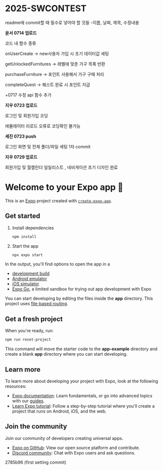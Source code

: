 # 2025-SWCONTEST

readme에 commit할 때 필수로 넣어야 할 것들
-이름, 날짜, 제목, 수정내용



**윤서 0714 업로드**

코드 내 함수 종류

onUserCreate -> new사용자 가입 시 초기 데이터값 세팅

getUnlockedFurnitures -> 레벨에 맞춘 가구 목록 반환

purchaseFurniture -> 포인트 사용해서 가구 구매 처리

completeQuest -> 퀘스트 완료 시 포인트 지급

+0717 수정 api 함수 추가

**지우 0723 업로드**

로그인 및 회원가입 코딩

애뮬레이터 리로드 오류로 코딩확인 불가능

**세진 0723 push**

로그인 화면 및 전체 폴더/파일 세팅 1차 commit

**지우 0729 업로드**

회원가입 및 월캘린더 일일리스트 , 네비게이션 초기 디자인 완료

# Welcome to your Expo app 👋

This is an [Expo](https://expo.dev) project created with [`create-expo-app`](https://www.npmjs.com/package/create-expo-app).

## Get started

1. Install dependencies

   ```bash
   npm install
   ```

2. Start the app

   ```bash
   npx expo start
   ```

In the output, you'll find options to open the app in a

- [development build](https://docs.expo.dev/develop/development-builds/introduction/)
- [Android emulator](https://docs.expo.dev/workflow/android-studio-emulator/)
- [iOS simulator](https://docs.expo.dev/workflow/ios-simulator/)
- [Expo Go](https://expo.dev/go), a limited sandbox for trying out app development with Expo

You can start developing by editing the files inside the **app** directory. This project uses [file-based routing](https://docs.expo.dev/router/introduction).

## Get a fresh project

When you're ready, run:

```bash
npm run reset-project
```

This command will move the starter code to the **app-example** directory and create a blank **app** directory where you can start developing.

## Learn more

To learn more about developing your project with Expo, look at the following resources:

- [Expo documentation](https://docs.expo.dev/): Learn fundamentals, or go into advanced topics with our [guides](https://docs.expo.dev/guides).
- [Learn Expo tutorial](https://docs.expo.dev/tutorial/introduction/): Follow a step-by-step tutorial where you'll create a project that runs on Android, iOS, and the web.

## Join the community

Join our community of developers creating universal apps.

- [Expo on GitHub](https://github.com/expo/expo): View our open source platform and contribute.
- [Discord community](https://chat.expo.dev): Chat with Expo users and ask questions.

2785b96 (first setting commit)
